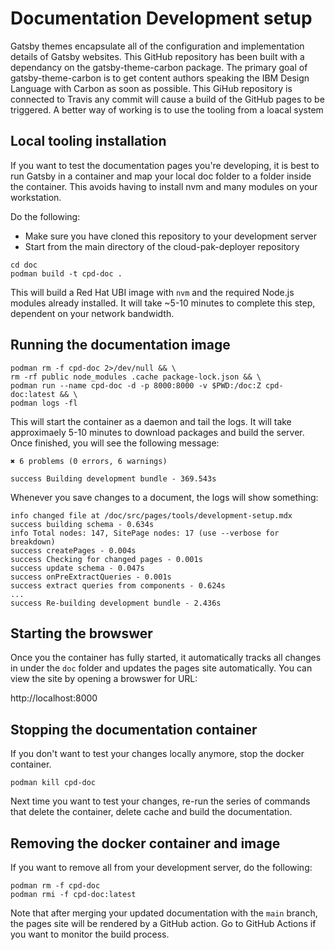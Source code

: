 # Documentation Development setup

Gatsby themes encapsulate all of the configuration and implementation details of Gatsby websites. This GitHub repository has been built with a dependancy on the gatsby-theme-carbon package. The primary goal of gatsby-theme-carbon is to get content authors speaking the IBM Design Language with Carbon as soon as possible. This GiHub repository is connected to Travis any commit will cause a build of the GitHub pages to be triggered. A better way of working is to use the tooling from a loacal system

## Local tooling installation
If you want to test the documentation pages you're developing, it is best to run Gatsby in a container and map your local doc folder to a folder inside the container. This avoids having to install nvm and many modules on your workstation.

Do the following:
* Make sure you have cloned this repository to your development server
* Start from the main directory of the cloud-pak-deployer repository
```
cd doc
podman build -t cpd-doc .
```

This will build a Red Hat UBI image with `nvm` and the required Node.js modules already installed. It will take ~5-10 minutes to complete this step, dependent on your network bandwidth.

## Running the documentation image
```
podman rm -f cpd-doc 2>/dev/null && \
rm -rf public node_modules .cache package-lock.json && \
podman run --name cpd-doc -d -p 8000:8000 -v $PWD:/doc:Z cpd-doc:latest && \
podman logs -fl
```

This will start the container as a daemon and tail the logs. It will take approximaely 5-10 minutes to download packages and build the server. Once finished, you will see the following message:
```output
✖ 6 problems (0 errors, 6 warnings)

success Building development bundle - 369.543s
```

Whenever you save changes to a document, the logs will show something:
```output
info changed file at /doc/src/pages/tools/development-setup.mdx
success building schema - 0.634s
info Total nodes: 147, SitePage nodes: 17 (use --verbose for breakdown)
success createPages - 0.004s
success Checking for changed pages - 0.001s
success update schema - 0.047s
success onPreExtractQueries - 0.001s
success extract queries from components - 0.624s
...
success Re-building development bundle - 2.436s
```

## Starting the browswer
Once you the container has fully started, it automatically tracks all changes in under the `doc` folder and updates the pages site automatically. You can view the site by opening a browswer for URL:

http://localhost:8000

## Stopping the documentation container
If you don't want to test your changes locally anymore, stop the docker container.
```
podman kill cpd-doc
```

Next time you want to test your changes, re-run the series of commands that delete the container, delete cache and build the documentation.

## Removing the docker container and image
If you want to remove all from your development server, do the following:
```
podman rm -f cpd-doc
podman rmi -f cpd-doc:latest
```

Note that after merging your updated documentation with the `main` branch, the pages site will be rendered by a GitHub action. Go to GitHub Actions if you want to monitor the build process.
